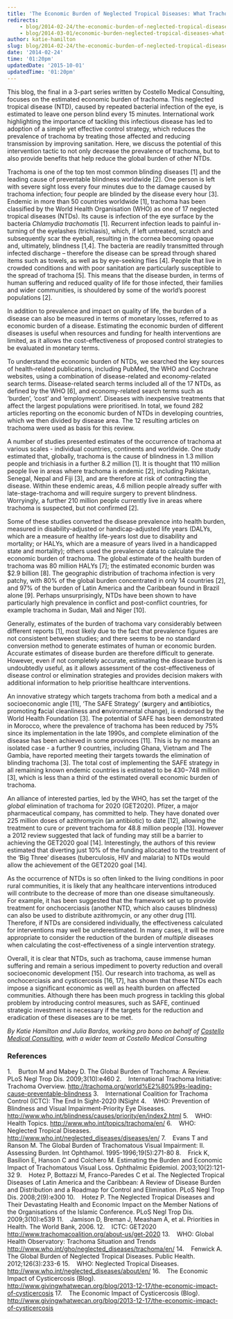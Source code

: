 ```yaml
---
title: 'The Economic Burden of Neglected Tropical Diseases: What Trachoma Can Teach Us'
redirects:
    - blog/2014-02-24/the-economic-burden-of-neglected-tropical-diseases-what-trachoma-can-teach-us
    - blog/2014-03-01/economic-burden-neglected-tropical-diseases-what-trachoma-can-teach-us
author: katie-hamilton
slug: blog/2014-02-24/the-economic-burden-of-neglected-tropical-diseases-what-trachoma-can-teach-us
date: '2014-02-24'
time: '01:20pm'
updatedDate: '2015-10-01'
updatedTime: '01:20pm'
---
```

This blog, the final in a 3-part series written by Costello Medical Consulting, focuses on the estimated economic burden of trachoma. This neglected tropical disease (NTD), caused by repeated bacterial infection of the eye, is estimated to leave one person blind every 15 minutes. International work highlighting the importance of tackling this infectious disease has led to adoption of a simple yet effective control strategy, which reduces the prevalence of trachoma by treating those affected and reducing transmission by improving sanitation. Here, we discuss the potential of this intervention tactic to not only decrease the prevalence of trachoma, but to also provide benefits that help reduce the global burden of other NTDs.

Trachoma is one of the top ten most common blinding diseases [1] and the leading cause of preventable blindness worldwide [2]. One person is left with severe sight loss every four minutes due to the damage caused by trachoma infection; four people are blinded by the disease every hour [3]. Endemic in more than 50 countries worldwide [1], trachoma has been classified by the World Health Organisation (WHO) as one of 17 neglected tropical diseases (NTDs). Its cause is infection of the eye surface by the bacteria _Chlamydia trachomatis_ [1]. Recurrent infection leads to painful in-turning of the eyelashes (trichiasis), which, if left untreated, scratch and subsequently scar the eyeball, resulting in the cornea becoming opaque and, ultimately, blindness [1,4]. The bacteria are readily transmitted through infected discharge – therefore the disease can be spread through shared items such as towels, as well as by eye-seeking flies [4]. People that live in crowded conditions and with poor sanitation are particularly susceptible to the spread of trachoma [5]. This means that the disease burden, in terms of human suffering and reduced quality of life for those infected, their families and wider communities, is shouldered by some of the world’s poorest populations [2].

In addition to prevalence and impact on quality of life, the burden of a disease can also be measured in terms of monetary losses, referred to as economic burden of a disease. Estimating the economic burden of different diseases is useful when resources and funding for health interventions are limited, as it allows the cost-effectiveness of proposed control strategies to be evaluated in monetary terms.

To understand the economic burden of NTDs, we searched the key sources of health-related publications, including PubMed, the WHO and Cochrane websites, using a combination of disease-related and economy-related search terms. Disease-related search terms included all of the 17 NTDs, as defined by the WHO [6], and economy-related search terms such as ‘burden’, ‘cost’ and ‘employment’. Diseases with inexpensive treatments that affect the largest populations were prioritised. In total, we found 282 articles reporting on the economic burden of NTDs in developing countries, which we then divided by disease area. The 12 resulting articles on trachoma were used as basis for this review.

A number of studies presented estimates of the occurrence of trachoma at various scales - individual countries, continents and worldwide. One study estimated that, globally, trachoma is the cause of blindness in 1.3 million people and trichiasis in a further 8.2 million [1]. It is thought that 110 million people live in areas where trachoma is endemic [2], including Pakistan, Senegal, Nepal and Fiji [3], and are therefore at risk of contracting the disease. Within these endemic areas, 4.6 million people already suffer with late-stage-trachoma and will require surgery to prevent blindness. Worryingly, a further 210 million people currently live in areas where trachoma is suspected, but not confirmed [2].

Some of these studies converted the disease prevalence into health burden, measured in disability-adjusted or handicap-adjusted life years (DALYs, which are a measure of healthy life-years lost due to disability and mortality; or HALYs, which are a measure of years lived in a handicapped state and mortality); others used the prevalence data to calculate the economic burden of trachoma. The global estimate of the health burden of trachoma was 80 million HALYs [7]; the estimated economic burden was $2.9 billion [8]. The geographic distribution of trachoma infection is very patchy, with 80% of the global burden concentrated in only 14 countries [2], and 97% of the burden of Latin America and the Caribbean found in Brazil alone [9]. Perhaps unsurprisingly, NTDs have been shown to have particularly high prevalence in conflict and post-conflict countries, for example trachoma in Sudan, Mali and Niger [10].

Generally, estimates of the burden of trachoma vary considerably between different reports [1], most likely due to the fact that prevalence figures are not consistent between studies; and there seems to be no standard conversion method to generate estimates of human or economic burden. Accurate estimates of disease burden are therefore difficult to generate. However, even if not completely accurate, estimating the disease burden is undoubtedly useful, as it allows assessment of the cost-effectiveness of disease control or elimination strategies and provides decision makers with additional information to help prioritise healthcare interventions.

An innovative strategy which targets trachoma from both a medical and a socioeconomic angle [11], ‘The SAFE Strategy’ (**s**urgery and **a**ntibiotics, promoting **f**acial cleanliness and **e**nvironmental change), is endorsed by the World Health Foundation [3]. The potential of SAFE has been demonstrated in Morocco, where the prevalence of trachoma has been reduced by 75% since its implementation in the late 1990s, and complete elimination of the disease has been achieved in some provinces [11]. This is by no means an isolated case - a further 9 countries, including Ghana, Vietnam and The Gambia, have reported meeting their targets towards the elimination of blinding trachoma [3]. The total cost of implementing the SAFE strategy in all remaining known endemic countries is estimated to be $430-$748 million [3], which is less than a third of the estimated overall economic burden of trachoma.

An alliance of interested parties, led by the WHO, has set the target of the _global_ elimination of trachoma for 2020 (GET2020). Pfizer, a major pharmaceutical company, has committed to help. They have donated over 225 million doses of azithromycin (an antibiotic) to date [12], allowing the treatment to cure or prevent trachoma for 48.8 million people [13]. However a 2012 review suggested that lack of funding may still be a barrier to achieving the GET2020 goal [14]. Interestingly, the authors of this review estimated that diverting just 10% of the funding allocated to the treatment of the ‘Big Three’ diseases (tuberculosis, HIV and malaria) to NTDs would allow the achievement of the GET2020 goal [14].

As the occurrence of NTDs is so often linked to the living conditions in poor rural communities, it is likely that any healthcare interventions introduced will contribute to the decrease of more than one disease simultaneously. For example, it has been suggested that the framework set up to provide treatment for onchocerciasis (another NTD, which also causes blindness) can also be used to distribute azithromycin, or any other drug [11]. Therefore, if NTDs are considered individually, the effectiveness calculated for interventions may well be underestimated. In many cases, it will be more appropriate to consider the reduction of the burden of _multiple_ diseases when calculating the cost-effectiveness of a single intervention strategy.

Overall, it is clear that NTDs, such as trachoma, cause immense human suffering and remain a serious impediment to poverty reduction and overall socioeconomic development [15]. Our research into trachoma, as well as onchocerciasis and cysticercosis [16, 17], has shown that these NTDs each impose a significant economic as well as health burden on affected communities. Although there has been much progress in tackling this global problem by introducing control measures, such as SAFE, continued strategic investment is necessary if the targets for the reduction and eradication of these diseases are to be met.

_By Katie Hamilton and Julia Bardos, working pro bono on behalf of [Costello Medical Consulting](http://www.costellomedical.com/), with a wider team at Costello Medical Consulting_

### References

1.    Burton M and Mabey D. The Global Burden of Trachoma: A Review. PLoS Negl Trop Dis. 2009;3(10):e460
2.    International Trachoma Initiative: Trachoma Overview. http://trachoma.org/world%E2%80%99s-leading-cause-preventable-blindness
3.    International Coalition for Trachoma Control (ICTC): The End In Sight-2020 INSight
4.    WHO: Prevention of Blindness and Visual Impairment-Priority Eye Diseases. http://www.who.int/blindness/causes/priority/en/index2.html
5.    WHO: Health Topics. http://www.who.int/topics/trachoma/en/
6.    WHO: Neglected Tropical Diseases. http://www.who.int/neglected_diseases/diseases/en/
7.    Evans T and Ranson M. The Global Burden of Trachomatous Visual Impairment: II. Assessing Burden. Int Ophthamol. 1995-1996;19(5):271-80
8.    Frick K, Basilion E, Hanson C and Colchero M. Estimating the Burden and Economic Impact of Trachomatous Visual Loss. Ophthalmic Epidemiol. 2003;10(2):121-32
9.    Hotez P, Bottazzi M, Franco-Paredes C et al. The Neglected Tropical Diseases of Latin America and the Caribbean: A Review of Disease Burden and Distribution and a Roadmap for Control and Elimination. PLoS Negl Trop Dis. 2008;2(9):e300
10.    Hotez P. The Neglected Tropical Diseases and Their Devastating Health and Economic Impact on the Member Nations of the Organisations of the Islamic Conference. PLoS Negl Trop Dis. 2009;3(10):e539
11.    Jamison D, Breman J, Measham A, et al. Priorities in Health. The World Bank, 2006.
12.    ICTC: GET2020 http://www.trachomacoalition.org/about-us/get-2020
13.    WHO: Global Health Observatory: Trachoma Situation and Trends http://www.who.int/gho/neglected_diseases/trachoma/en/
14.    Fenwick A. The Global Burden of Neglected Tropical Diseases. Public Health. 2012;126(3):233-6
15.    WHO: Neglected Tropical Diseases. http://www.who.int/neglected_diseases/about/en/
16.    The Economic Impact of Cysticercosis (Blog). http://www.givingwhatwecan.org/blog/2013-12-17/the-economic-impact-of-cysticercosis
17.    The Economic Impact of Cysticercosis (Blog). http://www.givingwhatwecan.org/blog/2013-12-17/the-economic-impact-of-cysticercosis